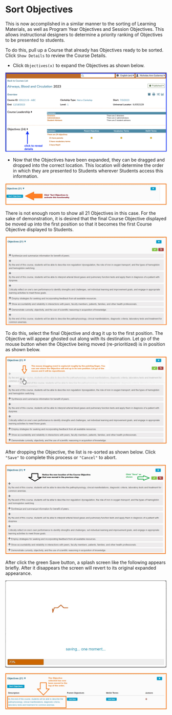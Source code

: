 # Sort Objectives

This is now accomplished in a similar manner to the sorting of Learning Materials, as well as Program Year Objectives and Session Objectives. This allows instructional designers to determine a priority ranking of Objectives to be presented to students.

To do this, pull up a Course that already has Objectives ready to be sorted. Click `Show Details` to review the Course Details.

* Click `Objectives(x)` to expand the Objectives as shown below.

![expand objectives - large view](../../images/course_objectives/expand_objectives_large_view.png)

* Now that the Objectives have been expanded, they can be dragged and dropped into the correct location. This location will determine the order in which they are presented to Students wherever Students access this information.

![Move Objectives](../../images/course_objectives/sort_course_obj_2.jpg)

There is not enough room to show all 21 Objectives in this case. For the sake of demonstration, it is desired that the final Course Objective displayed be moved up into the first position so that it becomes the first Course Objective displayed to Students.

![Full List shown](../../images/course_objectives/sort_course_obj_3.jpg)

To do this, select the final Objective and drag it up to the first position. The Objective will appear ghosted out along with its destination. Let go of the mouse button when the Objective being moved (re-prioritized) is in position as shown below.

![Move Final Objective to first position](../../images/course_objectives/sort_course_obj_4.jpg)

After dropping the Objective, the list is re-sorted as shown below. Click `"Save"` to complete this process or `"Cancel"` to abort.

![Re-sorted List](../../images/course_objectives/sort_course_obj_5.jpg)

After click the green Save button, a splash screen like the following appears briefly. After it disappears the screen will revert to its original expanded appearance.

![Saving](../../images/course_objectives/splash_screen.jpg)

![List - refreshed](../../images/course_objectives/sort_course_obj_6.jpg)

